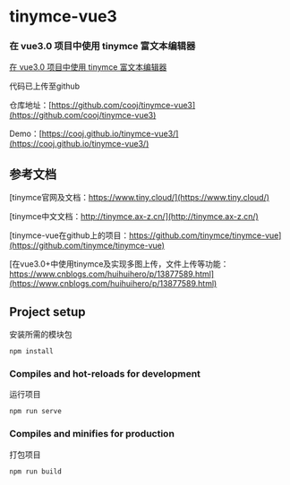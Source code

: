 # tinymce-vue3

### 在 vue3.0 项目中使用 tinymce 富文本编辑器

[在 vue3.0 项目中使用 tinymce 富文本编辑器](https://blog.csdn.net/mrjimin/article/details/121648927)

代码已上传至github

仓库地址：[https://github.com/cooj/tinymce-vue3](https://github.com/cooj/tinymce-vue3)

Demo：[https://cooj.github.io/tinymce-vue3/](https://cooj.github.io/tinymce-vue3/)
## 参考文档
[tinymce官网及文档：https://www.tiny.cloud/](https://www.tiny.cloud/)

[tinymce中文文档：http://tinymce.ax-z.cn/](http://tinymce.ax-z.cn/)

[tinymce-vue在github上的项目：https://github.com/tinymce/tinymce-vue](https://github.com/tinymce/tinymce-vue)

[在vue3.0+中使用tinymce及实现多图上传，文件上传等功能：https://www.cnblogs.com/huihuihero/p/13877589.html](https://www.cnblogs.com/huihuihero/p/13877589.html)

## Project setup

安装所需的模块包

```
npm install
```

### Compiles and hot-reloads for development

运行项目

```
npm run serve
```

### Compiles and minifies for production

打包项目

```
npm run build
```
